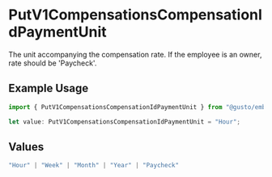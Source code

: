 # PutV1CompensationsCompensationIdPaymentUnit

The unit accompanying the compensation rate. If the employee is an owner, rate should be 'Paycheck'.

## Example Usage

```typescript
import { PutV1CompensationsCompensationIdPaymentUnit } from "@gusto/embedded-api/models/operations/putv1compensationscompensationid.js";

let value: PutV1CompensationsCompensationIdPaymentUnit = "Hour";
```

## Values

```typescript
"Hour" | "Week" | "Month" | "Year" | "Paycheck"
```
